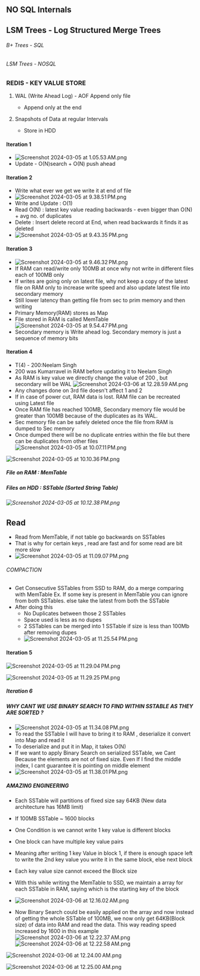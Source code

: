 ## NO SQL Internals
## LSM Trees - Log Structured Merge Trees

###### B+ Trees  - SQL
###### LSM Trees - NOSQL

### REDIS - KEY VALUE STORE
1. WAL (Write Ahead Log) - AOF Append only file
   - Append only at the end 

2. Snapshots of Data at regular Intervals
   - Store in HDD

#### Iteration 1
- ![Screenshot 2024-03-05 at 1.05.53 AM.png](resources%2FNOSQLInternals%2FScreenshot%202024-03-05%20at%201.05.53%E2%80%AFAM.png)
- Update - O(N)search + O(N) push ahead


#### Iteration 2
- Write what ever we get we write it at end of file
- ![Screenshot 2024-03-05 at 9.38.51 PM.png](resources%2FNOSQLInternals%2FScreenshot%202024-03-05%20at%209.38.51%E2%80%AFPM.png)
- Write and Update : O(1)
- Read O(N) : latest key value reading backwards - even bigger than O(N) + avg no. of duplicates
- Delete : Insert delete record at End, when read backwards it finds it as deleted
- ![Screenshot 2024-03-05 at 9.43.35 PM.png](resources%2FNOSQLInternals%2FScreenshot%202024-03-05%20at%209.43.35%E2%80%AFPM.png)

#### Iteration 3
- ![Screenshot 2024-03-05 at 9.46.32 PM.png](resources%2FNOSQLInternals%2FScreenshot%202024-03-05%20at%209.46.32%E2%80%AFPM.png)
- If RAM can read/write only 100MB at once why not write in different files each of 100MB only
- If writes are going only on latest file, why not keep a copy of the latest file on RAM only to increase write speed and also update latest file into secondary memory 
- Still lower latency than getting file from sec to prim memory and then writing
- Primary Memory(RAM) stores as Map
- File stored in RAM is called MemTable
![Screenshot 2024-03-05 at 9.54.47 PM.png](resources%2FNOSQLInternals%2FScreenshot%202024-03-05%20at%209.54.47%E2%80%AFPM.png)
- Secondary memory is Write ahead log. Secondary memory is just a sequence of memory bits

#### Iteration 4
- T(4) - 200:Neelam Singh
- 200 was Kumarravel in RAM before updating it to Neelam Singh
- As RAM is key value we directly change the value of 200 , but secondary will be WAL
![Screenshot 2024-03-06 at 12.28.59 AM.png](resources%2FNOSQLInternals%2FScreenshot%202024-03-06%20at%2012.28.59%E2%80%AFAM.png)
- Any changes done on 3rd file doesn't affect 1 and 2
- If in case of power cut, RAM data is lost. RAM file can be recreated using Latest file
- Once RAM file has reached 100MB, Secondary memory file would be greater than 100MB because of the duplicates as its WAL.
- Sec memory file can be safely deleted once the file from RAM is dumped to Sec memory
- Once dumped there will be no duplicate entries within the file but there can be duplicates from other files
![Screenshot 2024-03-05 at 10.07.11 PM.png](resources%2FNOSQLInternals%2FScreenshot%202024-03-05%20at%2010.07.11%E2%80%AFPM.png)

![Screenshot 2024-03-05 at 10.10.36 PM.png](resources%2FNOSQLInternals%2FScreenshot%202024-03-05%20at%2010.10.36%E2%80%AFPM.png)
##### File on RAM : MemTable
##### Files on HDD : SSTable (Sorted String Table)

###### ![Screenshot 2024-03-05 at 10.12.38 PM.png](resources%2FNOSQLInternals%2FScreenshot%202024-03-05%20at%2010.12.38%E2%80%AFPM.png)

## Read
- Read from MemTable, if not table go backwards on SSTables
- That is why for certain keys , read are fast and for some read are bit more slow
- ![Screenshot 2024-03-05 at 11.09.07 PM.png](resources%2FNOSQLInternals%2FScreenshot%202024-03-05%20at%2011.09.07%E2%80%AFPM.png)

###### COMPACTION
- Get Consecutive SSTables from SSD to RAM, do a merge comparing with MemTable Ex. If some key is present in MemTable you can ignore from both SSTables. else take the latest from both the SSTable
- After doing this
  - No Duplicates between those 2 SSTables
  - Space used is less as no dupes
  - 2 SSTables can be merged into 1 SSTable if size is less than 100Mb after removing dupes
  - ![Screenshot 2024-03-05 at 11.25.54 PM.png](resources%2FNOSQLInternals%2FScreenshot%202024-03-05%20at%2011.25.54%E2%80%AFPM.png)

#### Iteration 5
![Screenshot 2024-03-05 at 11.29.04 PM.png](resources%2FNOSQLInternals%2FScreenshot%202024-03-05%20at%2011.29.04%E2%80%AFPM.png)

![Screenshot 2024-03-05 at 11.29.25 PM.png](resources%2FNOSQLInternals%2FScreenshot%202024-03-05%20at%2011.29.25%E2%80%AFPM.png)


##### Iteration 6
##### WHY CANT WE USE BINARY SEARCH TO FIND WITHIN SSTABLE AS THEY ARE SORTED ?
- ![Screenshot 2024-03-05 at 11.34.08 PM.png](resources%2FNOSQLInternals%2FScreenshot%202024-03-05%20at%2011.34.08%E2%80%AFPM.png)
- To read the SSTable I will have to bring it to RAM , deserialize it convert into Map and read it
- To deserialize and put it in Map, it takes O(N)
- If we want to apply Binary Search on serialized SSTable, we Cant Because the elements are not of fixed size. Even If I find the middle index, I cant guarantee it is pointing on middle element
- ![Screenshot 2024-03-05 at 11.38.01 PM.png](resources%2FNOSQLInternals%2FScreenshot%202024-03-05%20at%2011.38.01%E2%80%AFPM.png)


##### AMAZING ENGINEERING
- Each SSTable will partitions of fixed size say 64KB (New data architecture has 16MB limit)
- If 100MB SSTable ~ 1600 blocks
- One Condition is we cannot write 1 key value is different blocks
- One block can have multiple key value pairs
- Meaning after writing 1 key Value in block 1, if there is enough space left to write the 2nd key value you write it in the same block, else next block
- Each key value size cannot exceed the Block size

- With this while writing the MemTable to SSD, we maintain a array for each SSTable in RAM, saying which is the starting key of the block
- ![Screenshot 2024-03-06 at 12.16.02 AM.png](resources%2FNOSQLInternals%2FScreenshot%202024-03-06%20at%2012.16.02%E2%80%AFAM.png)
- Now Binary Search could be easily applied on the array and now instead of getting the whole SSTable of 100MB, we now only get 64KB(Block size) of data into RAM and read the data. This way reading speed increased by 1600 in this example
![Screenshot 2024-03-06 at 12.22.37 AM.png](resources%2FNOSQLInternals%2FScreenshot%202024-03-06%20at%2012.22.37%E2%80%AFAM.png)
![Screenshot 2024-03-06 at 12.22.58 AM.png](resources%2FNOSQLInternals%2FScreenshot%202024-03-06%20at%2012.22.58%E2%80%AFAM.png)

![Screenshot 2024-03-06 at 12.24.00 AM.png](resources%2FNOSQLInternals%2FScreenshot%202024-03-06%20at%2012.24.00%E2%80%AFAM.png)

![Screenshot 2024-03-06 at 12.25.00 AM.png](resources%2FNOSQLInternals%2FScreenshot%202024-03-06%20at%2012.25.00%E2%80%AFAM.png)























